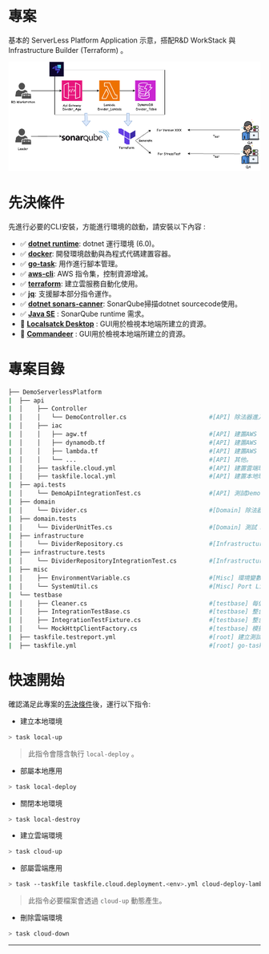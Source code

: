 # 專案

基本的 ServerLess Platform Application 示意，搭配R&D WorkStack 與 Infrastructure Builder (Terraform) 。

<img src="./img/main.png" style="zoom:70%;" />



# 先決條件

先進行必要的CLI安裝，方能進行環境的啟動，請安裝以下內容 :

* ✅ [**dotnet runtime**](https://dotnet.microsoft.com/en-us/download/dotnet/6.0): dotnet 運行環境 (6.0)。
* ✅ [**docker**](https://www.docker.com/products/docker-desktop/): 開發環境啟動與為程式代碼建置容器。
* ✅ [**go-task**](https://taskfile.dev/): 用作進行腳本管理。
* ✅ [**aws-cli**](https://docs.aws.amazon.com/zh_tw/cli/latest/userguide/getting-started-install.html): AWS 指令集，控制資源增減。
* ✅ [**terraform**](https://developer.hashicorp.com/terraform/install?product_intent=terraform): 建立雲服務自動化使用。
* ✅ [**jq**](https://jqlang.github.io/jq/download/): 支援腳本部分指令運作。
* ✅ [**dotnet sonars-canner**](https://docs.sonarsource.com/sonarqube/latest/analyzing-source-code/scanners/sonarscanner-for-dotnet/): SonarQube掃描dotnet sourcecode使用。
* ✅ [**Java SE**](https://www.oracle.com/tw/java/technologies/downloads/#jdk21-mac) : SonarQube runtime 需求。
* 🔲 [**Localsatck Desktop**](https://github.com/localstack/localstack-desktop) : GUI用於檢視本地端所建立的資源。
* 🔲 [**Commandeer**](https://getcommandeer.com/) : GUI用於檢視本地端所建立的資源。

# 專案目錄

```bash
├── DemoServerlessPlatform
|  ├── api                            
|  │    ├── Controller 
|  │    │   └── DemoController.cs                       #[API] 除法器進入點。
|  │    ├── iac
|  │    │   ├── agw.tf                                  #[API] 建置AWS 資源 (API Gateway)。
|  │    │   ├── dynamodb.tf                             #[API] 建置AWS 資源 (Dynamodb)。
|  │    │   ├── lambda.tf                               #[API] 建置AWS 資源 (Lambda)。
|  │    │   └── ...                                     #[API] 其他。
|  │    ├── taskfile.cloud.yml                          #[API] 建置雲端環境。
|  │    ├── taskfile.local.yml                          #[API] 建置本地環境。
|  ├── api.tests                        
|  │    └── DemoApiIntegrationTest.cs                   #[API] 測試DemoController。
|  ├── domain                                          
|  │    └── Divider.cs                                  #[Domain] 除法器。                  
|  ├── domain.tests                     
|  │    └── DividerUnitTes.cs                           #[Domain] 測試 Divider。 
|  ├── infrastructure                  
|  │    └── DividerRepository.cs                        #[Infrastructure] 寫入目標Table。 
|  ├── infrastructure.tests             
|  │    └── DividerRepositoryIntegrationTest.cs         #[Infrastructure] 測試DividerRepository。 
|  ├── misc                                     
|  │    ├── EnvironmentVariable.cs                      #[Misc] 環境變數。 
|  │    └── SystemUtil.cs                               #[Misc] Port Listenser。                        
|  └── testbase                       
|  │    ├── Cleaner.cs                                  #[testbase] 每個測試腳本進行後，進行資料清除。 
|  │    ├── IntegrationTestBase.cs                      #[testbase] 整合測試基底。  
|  │    ├── IntegrationTestFixture.cs                   #[testbase] 整合測試使用的共通物件。  
|  │    └── MockHttpClientFactory.cs                    #[testbase] 模擬HttpClient。   
|  ├── taskfile.testreport.yml                          #[root] 建立測試報告
|  ├── taskfile.yml                                     #[root] go-task 指令進入點

```

# 快速開始

 確認滿足此專案的[先決條件](#先決條件)後，運行以下指令:

* 建立本地環境

```sh
> task local-up
```

> 此指令會隱含執行 `local-deploy` 。

* 部屬本地應用

```sh
> task local-deploy
```

* 關閉本地環境

```sh
> task local-destroy
```


* 建立雲端環境

```sh
> task cloud-up
```


* 部屬雲端應用

```sh
> task --taskfile taskfile.cloud.deployment.<env>.yml cloud-deploy-lambda
```
> 此指令必要檔案會透過 `cloud-up` 動態產生。

* 刪除雲端環境

```sh
> task cloud-down
```

---
